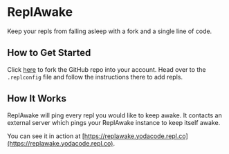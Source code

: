 # ReplAwake
Keep your repls from falling asleep with a fork and a single line of code.

## How to Get Started
Click [here](https://replit.com/github/yodalightsabr/replawake) to fork the GitHub repo into your account. Head over to the `.replconfig` file and follow the instructions there to add repls.

## How It Works
ReplAwake will ping every repl you would like to keep awake. It contacts an external server which pings your ReplAwake instance to keep itself awake.

You can see it in action at [https://replawake.yodacode.repl.co](https://replawake.yodacode.repl.co).